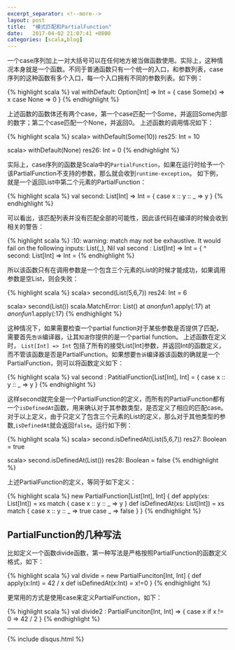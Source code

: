 ```yaml
---
excerpt_separator: <!--more-->
layout: post
title:  "模式匹配和PartialFunction"
date:   2017-04-02 21:07:41 +0800
categories: [scala,blog]
---
```


一个case序列加上一对大括号可以在任何地方被当做函数使用。实际上，这种情况本身就是一个函数。不同于普通函数只有一个统一的入口，和参数列表，case序列的这种函数有多个入口，每一个入口拥有不同的参数列表。如下例：

{% highlight scala %}
val withDefault: Option[Int] => Int = {
    case Some(x) => x
    case None => 0
}
{% endhighlight %}

<!--more-->

上述函数的函数体还有两个case，第一个case匹配一个Some，并返回Some内部的数字；第二个case匹配一个None，并返回0。 上述函数的调用情况如下：

{% highlight scala %}
  scala> withDefault(Some(10))
  res25: Int = 10
  
  scala> withDefault(None)
  res26: Int = 0
{% endhighlight %}


实际上，case序列的函数是Scala中的`PartialFunction`，如果在运行时给予一个该PartialFunction不支持的参数，那么就会收到`runtime-exception`。 如下例，就是一个返回List中第二个元素的PartialFunction：

{% highlight scala %}
val second: List[Int] => Int = {
  case x :: y :: _ => y
}
{% endhighlight %}


可以看出，该匹配列表并没有匹配全部的可能性，因此该代码在编译的时候会收到相关的警告： 

{% highlight scala %}
<console>:10: warning: match may not be exhaustive.
It would fail on the following inputs: List(_), Nil
       val second : List[Int] => Int = {
                                       ^
second: List[Int] => Int = <function1>
{% endhighlight %}


所以该函数只有在调用参数是一个包含三个元素的List的时候才能成功，如果调用参数是空List，则会失败：

{% highlight scala %}
  scala> second(List(5,6,7))
  res24: Int = 6
  
  scala> second(List())
  scala.MatchError: List()
        at $anonfun$1.apply(<console>:17)
        at $anonfun$1.apply(<console>:17)
{% endhighlight %}


这种情况下，如果需要检查一个partial function对于某些参数是否提供了匹配，需要首先`告诉`编译器，让其`知道`你提供的是一个partial function。 上述函数在定义时， `List[Int] => Int` 包括了所有的接受List[Int]参数，并返回Int的函数定义，而不管该函数是否是PartialFunction。如果想要`告诉`编译器该函数的确就是一个PartialFunction，则可以将函数定义如下：

{% highlight scala %}
val second : PatitialFunction[List[Int], Int] = {
   case x :: y :: _ => y
}
{% endhighlight %}


这样second就完全是一个PartialFunction的定义，而所有的PartialFunction都有一个`isDefinedAt`函数，用来确认对于其参数类型，是否定义了相应的匹配case。对于以上定义，由于只定义了包含三个元素的List的定义，那么对于其他类型的参数,`isDefinedAt`就会返回`false`。运行如下例：

{% highlight scala %}
  scala> second.isDefinedAt(List(5,6,7))
  res27: Boolean = true
  
  scala> second.isDefinedAt(List())
  res28: Boolean = false
{% endhighlight %}


上述PartialFunction的定义，等同于如下定义：

{% highlight scala %}
  new PartialFunction[List[Int], Int] {
    def apply(xs: List[Int]) = xs match {
      case x :: y :: _ => y 
    }
    def isDefinedAt(xs: List[Int]) = xs match {
      case x :: y :: _ => true
      case _ => false
    }
  }
{% endhighlight %}


## PartialFunction的几种写法

比如定义一个函数divide函数，第一种写法是严格按照PartialFunction的函数定义格式，如下：

{% highlight scala %}
val divide = new PartialFunciton[Int, Int] {
  def apply(x:Int) = 42 / x
  def isDefinedAt(x:Int) = x!=0
}
{% endhighlight %}


更常用的方式是使用case来定义PartialFunction，如下：

{% highlight scala %}
val divide2 : PartialFunciton[Int, Int] => {
  case x if x != 0 => 42 / 2
}
{% endhighlight %}

<hr/>
{% include disqus.html %}

